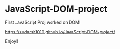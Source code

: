 # JavaScript-DOM-project

First JavaScript Proj worked on DOM!

https://sudarsh1010.github.io/JavaScript-DOM-project/

Enjoy!!
